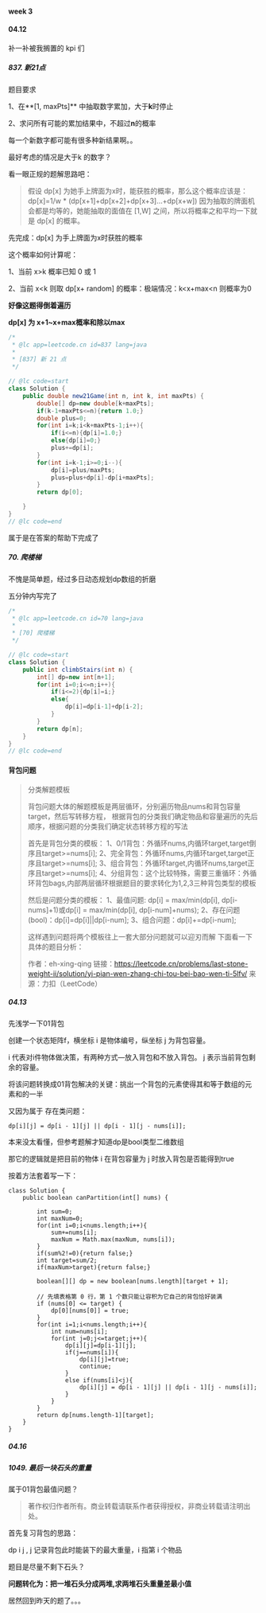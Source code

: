 ####  week 3

#### 04.12  

补一补被我搁置的 kpi 们

##### 837. 新21点

题目要求

1、在**[1, maxPts]** 中抽取数字累加，大于**k**时停止

2、求问所有可能的累加结果中，不超过**n**的概率

每一个新数字都可能有很多种新结果啊。。

最好考虑的情况是大于k 的数字？

看一眼正规的题解思路吧：

> 假设 dp[x] 为她手上牌面为x时，能获胜的概率，那么这个概率应该是：
> dp[x]=1/w * (dp[x+1]+dp[x+2]+dp[x+3]...+dp[x+w])
> 因为抽取的牌面机会都是均等的，她能抽取的面值在 [1,W] 之间，所以将概率之和平均一下就是 dp[x] 的概率。

先完成：dp[x] 为手上牌面为x时获胜的概率

这个概率如何计算呢：

1、当前 x>k 概率已知 0 或 1

2、当前 x<k 则取 dp[x+ random] 的概率：极端情况：k<x+max<n 则概率为0

**好像这题得倒着遍历**

**dp[x] 为 x+1~x+max概率和除以max**

```java
/*
 * @lc app=leetcode.cn id=837 lang=java
 *
 * [837] 新 21 点
 */

// @lc code=start
class Solution {
    public double new21Game(int n, int k, int maxPts) {
        double[] dp=new double[k+maxPts];
        if(k-1+maxPts<=n){return 1.0;}
        double plus=0;
        for(int i=k;i<k+maxPts-1;i++){
            if(i<=n){dp[i]=1.0;}
            else{dp[i]=0;}
            plus+=dp[i];
        }
        for(int i=k-1;i>=0;i--){
            dp[i]=plus/maxPts;
            plus=plus+dp[i]-dp[i+maxPts];
        } 
        return dp[0];

    }
}
// @lc code=end


```

属于是在答案的帮助下完成了



#####  70. 爬楼梯

不愧是简单题，经过多日动态规划dp数组的折磨

五分钟内写完了

```java
/*
 * @lc app=leetcode.cn id=70 lang=java
 *
 * [70] 爬楼梯
 */

// @lc code=start
class Solution {
    public int climbStairs(int n) {
        int[] dp=new int[n+1];
        for(int i=0;i<=n;i++){
            if(i<=2){dp[i]=i;}
            else{
                dp[i]=dp[i-1]+dp[i-2];
            }
        }
        return dp[n];
    }
}
// @lc code=end


```
####  背包问题

> 分类解题模板
>
> 背包问题大体的解题模板是两层循环，分别遍历物品nums和背包容量target，然后写转移方程，
> 根据背包的分类我们确定物品和容量遍历的先后顺序，根据问题的分类我们确定状态转移方程的写法
>
> 首先是背包分类的模板：
> 1、0/1背包：外循环nums,内循环target,target倒序且target>=nums[i];
> 2、完全背包：外循环nums,内循环target,target正序且target>=nums[i];
> 3、组合背包：外循环target,内循环nums,target正序且target>=nums[i];
> 4、分组背包：这个比较特殊，需要三重循环：外循环背包bags,内部两层循环根据题目的要求转化为1,2,3三种背包类型的模板
>
> 然后是问题分类的模板：
> 1、最值问题: dp[i] = max/min(dp[i], dp[i-nums]+1)或dp[i] = max/min(dp[i], dp[i-num]+nums);
> 2、存在问题(bool)：dp[i]=dp[i]||dp[i-num];
> 3、组合问题：dp[i]+=dp[i-num];
>
> 这样遇到问题将两个模板往上一套大部分问题就可以迎刃而解
> 下面看一下具体的题目分析：
>
> 作者：eh-xing-qing
> 链接：https://leetcode.cn/problems/last-stone-weight-ii/solution/yi-pian-wen-zhang-chi-tou-bei-bao-wen-ti-5lfv/
> 来源：力扣（LeetCode）

##### 04.13

先浅学一下01背包

创建一个状态矩阵f，横坐标 i 是物体编号，纵坐标 j 为背包容量。

i 代表对i件物体做决策，有两种方式—放入背包和不放入背包。 j 表示当前背包剩余的容量。

将该问题转换成01背包解决的关键：挑出一个背包的元素使得其和等于数组的元素和的一半

又因为属于 存在类问题：

```
dp[i][j] = dp[i - 1][j] || dp[i - 1][j - nums[i]];
```

本来没太看懂，但参考题解才知道dp是bool类型二维数组

那它的逻辑就是把目前的物体 i 在背包容量为 j 时放入背包是否能得到true

按着方法套着写一下：

```
class Solution {
    public boolean canPartition(int[] nums) {

        int sum=0;
        int maxNum=0;
        for(int i=0;i<nums.length;i++){
            sum+=nums[i];
            maxNum = Math.max(maxNum, nums[i]);
        }
        if(sum%2!=0){return false;}
        int target=sum/2;
        if(maxNum>target){return false;}
        
        boolean[][] dp = new boolean[nums.length][target + 1];

        // 先填表格第 0 行，第 1 个数只能让容积为它自己的背包恰好装满
        if (nums[0] <= target) {
            dp[0][nums[0]] = true;
        }
        for(int i=1;i<nums.length;i++){
            int num=nums[i];
            for(int j=0;j<=target;j++){
                dp[i][j]=dp[i-1][j];
                if(j==nums[i]){
                    dp[i][j]=true;
                    continue;
                }
                else if(nums[i]<j){
                    dp[i][j] = dp[i - 1][j] || dp[i - 1][j - nums[i]];
                }
            }
        }
        return dp[nums.length-1][target];
    }
}
```



#####  04.16

#####  1049. 最后一块石头的重量

属于01背包最值问题？

> 著作权归作者所有。商业转载请联系作者获得授权，非商业转载请注明出处。

首先复习背包的思路：

dp i j , j 记录背包此时能装下的最大重量，i 指第 i 个物品

题目是尽量不剩下石头？

**问题转化为：把一堆石头分成两堆,求两堆石头重量差最小值**

居然回到昨天的题了。。。
